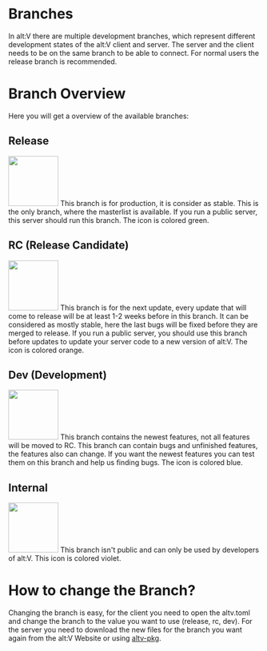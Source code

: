 # Branches

In alt:V there are multiple development branches, which represent different development states of the alt:V client and server. The server and the client needs to be on the same branch to be able to connect. For normal users the release branch is recommended.

# Branch Overview

Here you will get a overview of the available branches:

## Release

<img src="https://cdn.alt-mp.com/static/images/updates/branch_release.png" width="100px"/>
This branch is for production, it is consider as stable. This is the only branch, where the masterlist is available. If you run a public server, this server should run this branch. The icon is colored green.

## RC (Release Candidate)

<img src="https://cdn.alt-mp.com/static/images/updates/branch_rc.png" width="100px"/>
This branch is for the next update, every update that will come to release will be at least 1-2 weeks before in this branch. It can be considered as mostly stable, here the last bugs will be fixed before they are merged to release. If you run a public server, you should use this branch before updates to update your server code to a new version of alt:V. The icon is colored orange.

## Dev (Development)

<img src="https://cdn.alt-mp.com/static/images/updates/branch_dev.png" width="100px"/>
This branch contains the newest features, not all features will be moved to RC. This branch can contain bugs and unfinished features, the features also can change. If you want the newest features you can test them on this branch and help us finding bugs. The icon is colored blue.

## Internal

<img src="https://cdn.alt-mp.com/static/images/updates/branch_internal.png" width="100px"/>
This branch isn't public and can only be used by developers of alt:V. This icon is colored violet.

# How to change the Branch?

Changing the branch is easy, for the client you need to open the altv.toml and change the branch to the value you want to use (release, rc, dev). For the server you need to download the new files for the branch you want again from the alt:V Website or using [altv-pkg](https://github.com/altmp/altv-pkg).
